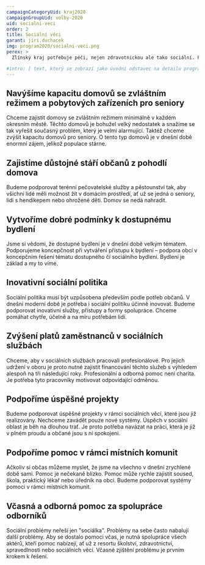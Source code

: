 ```yaml
---
campaignCategoryUid: kraj2020
campaignGroupUid: volby-2020
uid: socialni-veci
order: 2
title: Sociální věci
garant: jiri.duchacek 
img: program2020/socialni-veci.png
perex: >
  Zlínský kraj potřebuje péči, nejen zdravotnickou ale tako sociální. Podpoříme lepší rozzložení sociální péče, víme jak na to.

#intro: [ text, který se zobrazí jako úvodní odstavec na detailu programového bodu ]
---
```

## Navýšíme kapacitu domovů se zvláštním režimem a pobytových zařízeních pro seniory 
Chceme zajistit domovy se zvláštním režimem minimálně v každém okresním městě. Těchto domovů je bohužel velký nedostatek a snažíme se tak vyřešit současný problém, který je velmi alarmující. Taktéž chceme zvýšit kapacitu domovů pro seniory. O tento typ domovů je v dnešní době enormní zájem, jelikož populace stárne. 

## Zajistíme důstojné stáří občanů z pohodlí domova
Budeme podporovat terénní pečovatelské služby a pěstounství tak, aby všichni lidé měli možnost žít v domácím prostředí, ať už se jedná o seniory, lidi s hendikepem nebo ohrožené děti. Domov se nedá nahradit. 

## Vytvoříme dobré podmínky k dostupnému bydlení
Jsme si vědomi, že dostupné bydlení je v dnešní době velkým tématem. Podporujeme koncepčnost při vytváření přístupu k bydlení – podpora obcí v koncepčním řešení tématu dostupného či sociálního bydlení. Bydlení je základ a my to víme. 

## Inovativní sociální politika
Sociální politika musí být uzpůsobena především podle potřeb občanů. V dnešní moderní době je potřeba i sociální politiku účinně inovovat. Budeme podporovat inovativní služby, přístupy a formy spolupráce. Chceme pomáhat chytře, účelně a na míru potřebám lidí. 

## Zvýšení platů zaměstnanců v sociálních službách
Chceme, aby v sociálních službách pracovali profesionálové. Pro jejich udržení v oboru je proto nutné zajistit financování těchto služeb s výhledem alespoň na tři následující roky. Profesionální a odborná pomoc není charita. Je potřeba tyto pracovníky motivovat odpovídající odměnou. 

## Podpoříme úspěšné projekty
Budeme podporovat úspěšné projekty v rámci sociálních věcí, které jsou již realizovány. Nechceme zavádět pouze nové systémy. Úspěch v sociální oblast je běh na dlouhou trať. Je proto potřeba navázat na práci, která je již v plném proudu a občané jsou s ní spokojeni. 

## Podpoříme pomoc v rámci místních komunit
Ačkoliv si občas můžeme myslet, že jsme na všechno v dnešní zrychlené době sami. Pomoc je nečekaně blízko. Pomoc může rychle zajistit soused, škola, praktický lékař nebo úředník na obci. Budeme podporovat systémy pomoci v rámci místních komunit.

## Včasná a odborná pomoc za spolupráce odborníků
Sociální problémy neřeší jen "sociálka". Problémy na sebe často nabalují další problémy. Aby se dostalo pomoci včas, je nutná spolupráce všech aktérů, kteří pomoc nabízejí, ať už z resortu školství, zdravotnictví, spravedlnosti nebo sociálních věcí. Včasné zjištění problému je prvním krokem k řešení.


